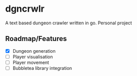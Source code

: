 # dgncrwlr

A text based dungeon crawler written in go. Personal project

## Roadmap/Features

- [x] Dungeon generation  
- [ ] Player visualisation  
- [ ] Player movement  
- [ ] Bubbletea library integration  
